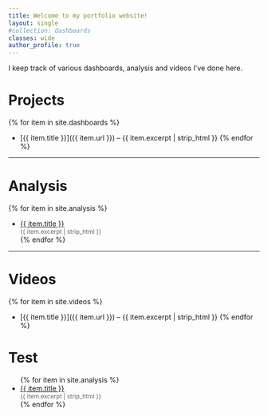 ```yaml
---
title: Welcome to my portfolio website!
layout: single
#collection: dashboards
classes: wide
author_profile: true
---
```


I keep track of various dashboards, analysis and videos I've done here.

# Projects
{% for item in site.dashboards %}
- [{{ item.title }}]({{ item.url }}) – {{ item.excerpt | strip_html }}
{% endfor %}

---

# Analysis
{% for item in site.analysis %}
- <a href="{{ item.url }}">{{ item.title }}</a>  
  <span style="display: block; font-size: 0.85em; color: #666;">
    {{ item.excerpt | strip_html }}
  </span>
{% endfor %}

---

# Videos
{% for item in site.videos %}
- [{{ item.title }}]({{ item.url }}) – {{ item.excerpt | strip_html }}
{% endfor %}

# Test
<ul>
  {% for item in site.analysis %}
    <li>
      <a href="{{ item.url }}">{{ item.title }}</a>
      <span style="display: block; font-size: 0.85em; color: #666;">
        {{ item.excerpt | strip_html }}
      </span>
    </li>
  {% endfor %}
</ul>
